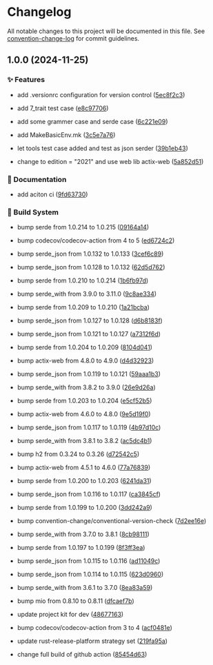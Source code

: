 # Changelog

All notable changes to this project will be documented in this file. See [convention-change-log](https://github.com/convention-change/convention-change-log) for commit guidelines.

## 1.0.0 (2024-11-25)

### ✨ Features

* add .versionrc configuration for version control ([5ec8f2c3](https://github.com/sinlov/rust_playground/commit/5ec8f2c31b61a22b8e14d86ddacef899de2732dc))

* add 7_trait test case ([e8c97706](https://github.com/sinlov/rust_playground/commit/e8c9770664482e7a350a3b9fb3a81cd6938f613f))

* add some grammer case and serde case ([6c221e09](https://github.com/sinlov/rust_playground/commit/6c221e092aa79a4b7c98b54d68bc6297b1efa35c))

* add MakeBasicEnv.mk ([3c5e7a76](https://github.com/sinlov/rust_playground/commit/3c5e7a76a37b0988a72c39a9318283f5c43a334e))

* let tools test case added and test as json serder ([39b1eb43](https://github.com/sinlov/rust_playground/commit/39b1eb430bb613ce9575ad593e41dca18f6d3e11))

* change to edition = "2021" and use web lib actix-web ([5a852d51](https://github.com/sinlov/rust_playground/commit/5a852d5145306cc77de5040f3ee17de3dad0cdc3))

### 📝 Documentation

* add aciton ci ([9fd63730](https://github.com/sinlov/rust_playground/commit/9fd63730c1debd27b061731fbeb7adba0053e1d4))

### 👷‍ Build System

* bump serde from 1.0.214 to 1.0.215 ([09164a14](https://github.com/sinlov/rust_playground/commit/09164a141558eceb23faa3decb069c9c569dbd89))

* bump codecov/codecov-action from 4 to 5 ([ed6724c2](https://github.com/sinlov/rust_playground/commit/ed6724c2b68e243d91ed9711cba0b48c22405028))

* bump serde_json from 1.0.132 to 1.0.133 ([3cef6c89](https://github.com/sinlov/rust_playground/commit/3cef6c89ef0ed9476272b2f840fdef1c3b1cecab))

* bump serde_json from 1.0.128 to 1.0.132 ([62d5d762](https://github.com/sinlov/rust_playground/commit/62d5d76276766881305805cd237764f7a1b00999))

* bump serde from 1.0.210 to 1.0.214 ([1b6fb97d](https://github.com/sinlov/rust_playground/commit/1b6fb97df3627f6b4fa629331c6af584ce38bc1d))

* bump serde_with from 3.9.0 to 3.11.0 ([9c8ae334](https://github.com/sinlov/rust_playground/commit/9c8ae334f69c53f078f2f776875c0e99850a7c8c))

* bump serde from 1.0.209 to 1.0.210 ([1a21bcba](https://github.com/sinlov/rust_playground/commit/1a21bcba0a561b2784e8ac89d79813d8593912cb))

* bump serde_json from 1.0.127 to 1.0.128 ([d6b8183f](https://github.com/sinlov/rust_playground/commit/d6b8183f49f9c41952853b100fac4a7c25c0f83d))

* bump serde_json from 1.0.121 to 1.0.127 ([a7312f6d](https://github.com/sinlov/rust_playground/commit/a7312f6de801fb0ae47ce42e52700dae64a1fb83))

* bump serde from 1.0.204 to 1.0.209 ([8104d041](https://github.com/sinlov/rust_playground/commit/8104d0417e8916a07799ff68c3a7a729c3e51bb0))

* bump actix-web from 4.8.0 to 4.9.0 ([d4d32923](https://github.com/sinlov/rust_playground/commit/d4d3292325a20364c006e2fe182fd948d5ff2053))

* bump serde_json from 1.0.119 to 1.0.121 ([59aaa1b3](https://github.com/sinlov/rust_playground/commit/59aaa1b38bbc13e0b40f51c3e29a07a2fede76aa))

* bump serde_with from 3.8.2 to 3.9.0 ([26e9d26a](https://github.com/sinlov/rust_playground/commit/26e9d26a279c60e8500438f2a0967a16bcd44bb0))

* bump serde from 1.0.203 to 1.0.204 ([e5cf52b5](https://github.com/sinlov/rust_playground/commit/e5cf52b5aa4b5a036a18561f8df88dafe4974230))

* bump actix-web from 4.6.0 to 4.8.0 ([9e5d19f0](https://github.com/sinlov/rust_playground/commit/9e5d19f06de3078382537715f3f00a2fbee9963c))

* bump serde_json from 1.0.117 to 1.0.119 ([4b97d10c](https://github.com/sinlov/rust_playground/commit/4b97d10c6e2628e25bc37f57c07916a99cbf6dd0))

* bump serde_with from 3.8.1 to 3.8.2 ([ac5dc4b1](https://github.com/sinlov/rust_playground/commit/ac5dc4b15b6817f3009f4b28d8ec88606a933b5d))

* bump h2 from 0.3.24 to 0.3.26 ([d72542c5](https://github.com/sinlov/rust_playground/commit/d72542c581911b3fe1f7c3cb30e749461fabda56))

* bump actix-web from 4.5.1 to 4.6.0 ([77a76839](https://github.com/sinlov/rust_playground/commit/77a76839a4f0d8bbc1a44c00f35bad36837575cf))

* bump serde from 1.0.200 to 1.0.203 ([6241da31](https://github.com/sinlov/rust_playground/commit/6241da31c4520d4202eb58a4c46992a24eee6675))

* bump serde_json from 1.0.116 to 1.0.117 ([ca3845cf](https://github.com/sinlov/rust_playground/commit/ca3845cf9d59fae9658d2a7a8ad0376d98b6497c))

* bump serde from 1.0.199 to 1.0.200 ([3dd242a9](https://github.com/sinlov/rust_playground/commit/3dd242a91e35f4980bf9db75e868d5584f5cb8cb))

* bump convention-change/conventional-version-check ([7d2ee16e](https://github.com/sinlov/rust_playground/commit/7d2ee16e991d5874a9fe14e24e74e3a78379d98d))

* bump serde_with from 3.7.0 to 3.8.1 ([8cb98111](https://github.com/sinlov/rust_playground/commit/8cb98111ea67ad5c5a8c1ea92a41ed9cd337b757))

* bump serde from 1.0.197 to 1.0.199 ([8f3ff3ea](https://github.com/sinlov/rust_playground/commit/8f3ff3ea586b8d35bc5ac48501e95646c44fd5a8))

* bump serde_json from 1.0.115 to 1.0.116 ([ad11049c](https://github.com/sinlov/rust_playground/commit/ad11049c9e731c36e0b6a8a0fa023e83137f369b))

* bump serde_json from 1.0.114 to 1.0.115 ([623d0960](https://github.com/sinlov/rust_playground/commit/623d0960db6c20f63c9b4fbe69cc57c7258bfdd9))

* bump serde_with from 3.6.1 to 3.7.0 ([8ea83a59](https://github.com/sinlov/rust_playground/commit/8ea83a593e6444881ad08d849a985bbc5495242e))

* bump mio from 0.8.10 to 0.8.11 ([dfcaef7b](https://github.com/sinlov/rust_playground/commit/dfcaef7bbb8f94f491d8c866198e83a90caf5f98))

* update project kit for dev ([48677163](https://github.com/sinlov/rust_playground/commit/486771632fe1ddb3208d7f1f4a24afd43569ab16))

* bump codecov/codecov-action from 3 to 4 ([acf0481e](https://github.com/sinlov/rust_playground/commit/acf0481e7c295414fe1eb44d8dc82987e594d810))

* update rust-release-platform strategy set ([219fa95a](https://github.com/sinlov/rust_playground/commit/219fa95adf95ebb62abac25c30783c9bda903665))

* change full build of github action ([85454d63](https://github.com/sinlov/rust_playground/commit/85454d634371347333e45503682dd82c53740107))
